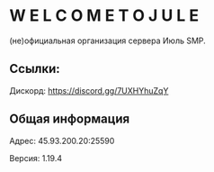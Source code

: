 # W E L C O M E  T O  J U L E
(не)официальная организация сервера Июль SMP. 

## Ссылки:
Дискорд: https://discord.gg/7UXHYhuZqY

## Общая информация
Адрес: 45.93.200.20:25590

Версия: 1.19.4
